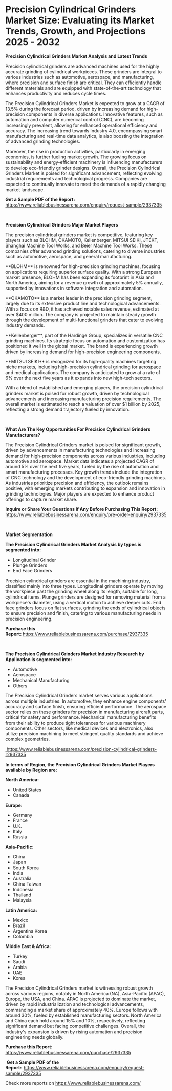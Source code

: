 <p><h1>Precision Cylindrical Grinders Market Size: Evaluating its Market Trends, Growth, and Projections 2025 - 2032</h1></p><p><strong>Precision Cylindrical Grinders Market Analysis and Latest Trends</strong></p>
<p><p>Precision cylindrical grinders are advanced machines used for the highly accurate grinding of cylindrical workpieces. These grinders are integral to various industries such as automotive, aerospace, and manufacturing, where precision and surface finish are critical. They can efficiently handle different materials and are equipped with state-of-the-art technology that enhances productivity and reduces cycle times.</p><p>The Precision Cylindrical Grinders Market is expected to grow at a CAGR of 13.5% during the forecast period, driven by increasing demand for high-precision components in diverse applications. Innovative features, such as automation and computer numerical control (CNC), are becoming increasingly prevalent, allowing for enhanced operational efficiency and accuracy. The increasing trend towards Industry 4.0, encompassing smart manufacturing and real-time data analytics, is also boosting the integration of advanced grinding technologies.</p><p>Moreover, the rise in production activities, particularly in emerging economies, is further fueling market growth. The growing focus on sustainability and energy-efficient machinery is influencing manufacturers to develop eco-friendly grinder designs. Overall, the Precision Cylindrical Grinders Market is poised for significant advancement, reflecting evolving industrial requirements and technological progress. Companies are expected to continually innovate to meet the demands of a rapidly changing market landscape.</p></p>
<p><strong>Get a Sample PDF of the Report:&nbsp;</strong> <a href="https://www.reliablebusinessarena.com/enquiry/request-sample/2937335?utm_campaign=3212&utm_medium=2&utm_source=Github&utm_content=ia&utm_term=14032025&utm_id=precision-cylindrical-grinders">https://www.reliablebusinessarena.com/enquiry/request-sample/2937335</a></p>
<p>&nbsp;</p>
<p><strong>Precision Cylindrical Grinders Major Market Players</strong></p>
<p><p>The precision cylindrical grinders market is competitive, featuring key players such as BLOHM, OKAMOTO, Kellenberger, MITSUI SEIKI, JTEKT, Shanghai Machine Tool Works, and Beier Machine Tool Works. These companies offer advanced grinding solutions, catering to diverse industries such as automotive, aerospace, and general manufacturing.</p><p>**BLOHM** is renowned for high-precision grinding machines, focusing on applications requiring superior surface quality. With a strong European market presence, BLOHM has been expanding its footprint in Asia and North America, aiming for a revenue growth of approximately 5% annually, supported by innovations in software integration and automation.</p><p>**OKAMOTO** is a market leader in the precision grinding segment, largely due to its extensive product line and technological advancements. With a focus on R&D, it has achieved notable sales revenue, estimated at over $400 million. The company is projected to maintain steady growth through the development of multi-functional grinders that cater to evolving industry demands.</p><p>**Kellenberger**, part of the Hardinge Group, specializes in versatile CNC grinding machines. Its strategic focus on automation and customization has positioned it well in the global market. The brand is experiencing growth driven by increasing demand for high-precision engineering components.</p><p>**MITSUI SEIKI** is recognized for its high-quality machines targeting niche markets, including high-precision cylindrical grinding for aerospace and medical applications. The company is anticipated to grow at a rate of 6% over the next five years as it expands into new high-tech sectors.</p><p>With a blend of established and emerging players, the precision cylindrical grinders market is poised for robust growth, driven by technological advancements and increasing manufacturing precision requirements. The overall market is estimated to reach a valuation of over $1 billion by 2025, reflecting a strong demand trajectory fueled by innovation.</p></p>
<p>&nbsp;</p>
<p><strong>What Are The Key Opportunities For Precision Cylindrical Grinders Manufacturers?</strong></p>
<p><p>The Precision Cylindrical Grinders market is poised for significant growth, driven by advancements in manufacturing technologies and increasing demand for high-precision components across various industries, including automotive and aerospace. Market data indicates a projected CAGR of around 5% over the next five years, fueled by the rise of automation and smart manufacturing processes. Key growth trends include the integration of CNC technology and the development of eco-friendly grinding machines. As industries prioritize precision and efficiency, the outlook remains positive, with emerging markets contributing to expansion and innovation in grinding technologies. Major players are expected to enhance product offerings to capture market share.</p></p>
<p><strong>Inquire or Share Your Questions If Any Before Purchasing This Report:</strong> <a href="https://www.reliablebusinessarena.com/enquiry/pre-order-enquiry/2937335?utm_campaign=3212&utm_medium=2&utm_source=Github&utm_content=ia&utm_term=14032025&utm_id=precision-cylindrical-grinders">https://www.reliablebusinessarena.com/enquiry/pre-order-enquiry/2937335</a></p>
<p>&nbsp;</p>
<p><strong>Market Segmentation</strong></p>
<p><strong>The Precision Cylindrical Grinders Market Analysis by types is segmented into:</strong></p>
<p><ul><li>Longitudinal Grinder</li><li>Plunge Grinders</li><li>End Face Grinders</li></ul></p>
<p><p>Precision cylindrical grinders are essential in the machining industry, classified mainly into three types. Longitudinal grinders operate by moving the workpiece past the grinding wheel along its length, suitable for long, cylindrical items. Plunge grinders are designed for removing material from a workpiece's diameter, using a vertical motion to achieve deeper cuts. End face grinders focus on flat surfaces, grinding the ends of cylindrical objects to ensure precision and finish, catering to various manufacturing needs in precision engineering.</p></p>
<p><strong>Purchase this Report:&nbsp;</strong><a href="https://www.reliablebusinessarena.com/purchase/2937335?utm_campaign=3212&utm_medium=2&utm_source=Github&utm_content=ia&utm_term=14032025&utm_id=precision-cylindrical-grinders">https://www.reliablebusinessarena.com/purchase/2937335</a></p>
<p>&nbsp;</p>
<p><strong>The Precision Cylindrical Grinders Market Industry Research by Application is segmented into:</strong></p>
<p><ul><li>Automotive</li><li>Aerospace</li><li>Mechanical Manufacturing</li><li>Others</li></ul></p>
<p><p>The Precision Cylindrical Grinders market serves various applications across multiple industries. In automotive, they enhance engine components' accuracy and surface finish, ensuring efficient performance. The aerospace sector relies on these grinders for precision in manufacturing aircraft parts, critical for safety and performance. Mechanical manufacturing benefits from their ability to produce tight tolerances for various machinery components. Other sectors, like medical devices and electronics, also utilize precision machining to meet stringent quality standards and achieve complex geometries.</p></p>
<p><a href="https://www.reliablebusinessarena.com/precision-cylindrical-grinders-r2937335?utm_campaign=3212&utm_medium=2&utm_source=Github&utm_content=ia&utm_term=14032025&utm_id=precision-cylindrical-grinders">&nbsp;https://www.reliablebusinessarena.com/precision-cylindrical-grinders-r2937335</a></p>
<p><strong>In terms of Region, the Precision Cylindrical Grinders Market Players available by Region are:</strong></p>
<p>
    <p> <strong> North America: </strong>
        <ul>
            <li>United States</li>
            <li>Canada</li>
        </ul>
        </p> 
    <p> <strong> Europe: </strong>
        <ul>
            <li>Germany</li>
            <li>France</li>
            <li>U.K.</li>
            <li>Italy</li>
            <li>Russia</li>
        </ul>
        </p> 
    <p> <strong> Asia-Pacific: </strong>
        <ul>
            <li>China</li>
            <li>Japan</li>
            <li>South Korea</li>
            <li>India</li>
            <li>Australia</li>
            <li>China Taiwan</li>
            <li>Indonesia</li>
            <li>Thailand</li>
            <li>Malaysia</li>
        </ul>
        </p> 
    <p> <strong> Latin America: </strong>
        <ul>
            <li>Mexico</li>
            <li>Brazil</li>
            <li>Argentina Korea</li>
            <li>Colombia</li>
        </ul>
        </p> 
    <p> <strong> Middle East & Africa: </strong>
        <ul>
            <li>Turkey</li>
            <li>Saudi</li>
            <li>Arabia</li>
            <li>UAE</li>
            <li>Korea</li>
        </ul>
    </p>
    </p>
<p><p>The Precision Cylindrical Grinders market is witnessing robust growth across various regions, notably in North America (NA), Asia-Pacific (APAC), Europe, the USA, and China. APAC is projected to dominate the market, driven by rapid industrialization and technological advancements, commanding a market share of approximately 40%. Europe follows with around 30%, fueled by established manufacturing sectors. North America and China each hold around 15% and 10%, respectively, reflecting significant demand but facing competitive challenges. Overall, the industry's expansion is driven by rising automation and precision engineering needs globally.</p></p>
<p><strong>Purchase this Report: </strong><a href="https://www.reliablebusinessarena.com/purchase/2937335?utm_campaign=3212&utm_medium=2&utm_source=Github&utm_content=ia&utm_term=14032025&utm_id=precision-cylindrical-grinders">https://www.reliablebusinessarena.com/purchase/2937335</a></p>
<p>&nbsp;<strong>Get a Sample PDF of the Report:&nbsp;&nbsp;</strong><a href="https://www.reliablebusinessarena.com/enquiry/request-sample/2937335?utm_campaign=3212&utm_medium=2&utm_source=Github&utm_content=ia&utm_term=14032025&utm_id=precision-cylindrical-grinders">https://www.reliablebusinessarena.com/enquiry/request-sample/2937335</a></p>
<p><strong></strong></p>
<p>Check more reports on <a href="https://www.reliablebusinessarena.com/?utm_campaign=3212&utm_medium=2&utm_source=Github&utm_content=ia&utm_term=14032025&utm_id=precision-cylindrical-grinders">https://www.reliablebusinessarena.com/</a></p>